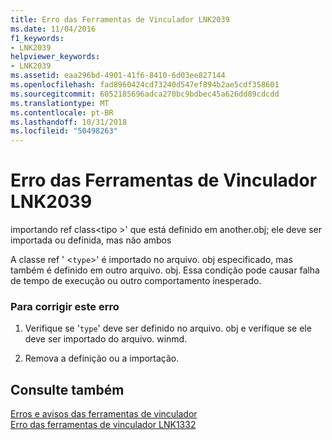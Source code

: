 ```yaml
---
title: Erro das Ferramentas de Vinculador LNK2039
ms.date: 11/04/2016
f1_keywords:
- LNK2039
helpviewer_keywords:
- LNK2039
ms.assetid: eaa296bd-4901-41f6-8410-6d03ee827144
ms.openlocfilehash: fad8960424cd73240d547ef894b2ae5cdf358601
ms.sourcegitcommit: 6052185696adca270bc9bdbec45a626dd89cdcdd
ms.translationtype: MT
ms.contentlocale: pt-BR
ms.lasthandoff: 10/31/2018
ms.locfileid: "50498263"
---
```

# <a name="linker-tools-error-lnk2039"></a>Erro das Ferramentas de Vinculador LNK2039

importando ref class\<tipo >' que está definido em another.obj; ele deve ser importada ou definida, mas não ambos

A classe ref ' <`type`>' é importado no arquivo. obj especificado, mas também é definido em outro arquivo. obj. Essa condição pode causar falha de tempo de execução ou outro comportamento inesperado.

### <a name="to-correct-this-error"></a>Para corrigir este erro

1. Verifique se '`type`' deve ser definido no arquivo. obj e verifique se ele deve ser importado do arquivo. winmd.

1. Remova a definição ou a importação.

## <a name="see-also"></a>Consulte também

[Erros e avisos das ferramentas de vinculador](../../error-messages/tool-errors/linker-tools-errors-and-warnings.md)<br/>
[Erro das ferramentas de vinculador LNK1332](../../error-messages/tool-errors/linker-tools-error-lnk1332.md)